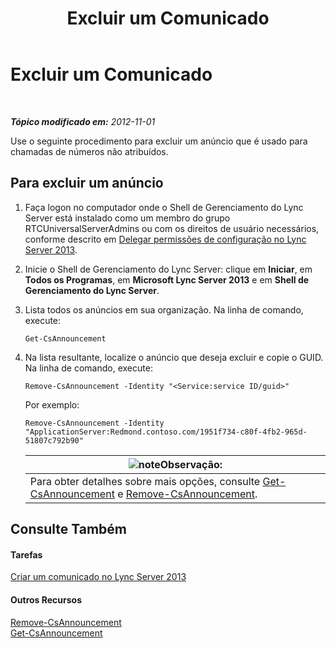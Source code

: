 ﻿---
title: Excluir um Comunicado
TOCTitle: Excluir um Comunicado
ms:assetid: 26ea7149-4470-4c22-9bab-8a4065aca44e
ms:mtpsurl: https://technet.microsoft.com/pt-br/library/JJ687998(v=OCS.15)
ms:contentKeyID: 49886142
ms.date: 05/19/2016
mtps_version: v=OCS.15
ms.translationtype: HT
---

# Excluir um Comunicado

 

_**Tópico modificado em:** 2012-11-01_

Use o seguinte procedimento para excluir um anúncio que é usado para chamadas de números não atribuídos.

## Para excluir um anúncio

1.  Faça logon no computador onde o Shell de Gerenciamento do Lync Server está instalado como um membro do grupo RTCUniversalServerAdmins ou com os direitos de usuário necessários, conforme descrito em [Delegar permissões de configuração no Lync Server 2013](lync-server-2013-delegate-setup-permissions.md).

2.  Inicie o Shell de Gerenciamento do Lync Server: clique em **Iniciar**, em **Todos os Programas**, em **Microsoft Lync Server 2013** e em **Shell de Gerenciamento do Lync Server**.

3.  Lista todos os anúncios em sua organização. Na linha de comando, execute:
    
        Get-CsAnnouncement

4.  Na lista resultante, localize o anúncio que deseja excluir e copie o GUID. Na linha de comando, execute:
    
        Remove-CsAnnouncement -Identity "<Service:service ID/guid>" 
    
    Por exemplo:
    
        Remove-CsAnnouncement -Identity "ApplicationServer:Redmond.contoso.com/1951f734-c80f-4fb2-965d-51807c792b90"
    
    <table>
    <thead>
    <tr class="header">
    <th><img src="images/Gg425756.note(OCS.15).gif" title="note" alt="note" />Observação:</th>
    </tr>
    </thead>
    <tbody>
    <tr class="odd">
    <td>Para obter detalhes sobre mais opções, consulte <a href="https://docs.microsoft.com/en-us/powershell/module/skype/Get-CsAnnouncement">Get-CsAnnouncement</a> e <a href="https://docs.microsoft.com/en-us/powershell/module/skype/Remove-CsAnnouncement">Remove-CsAnnouncement</a>.</td>
    </tr>
    </tbody>
    </table>


## Consulte Também

#### Tarefas

[Criar um comunicado no Lync Server 2013](lync-server-2013-create-an-announcement.md)  

#### Outros Recursos

[Remove-CsAnnouncement](https://docs.microsoft.com/en-us/powershell/module/skype/Remove-CsAnnouncement)  
[Get-CsAnnouncement](https://docs.microsoft.com/en-us/powershell/module/skype/Get-CsAnnouncement)

